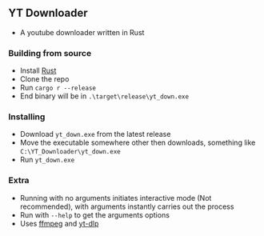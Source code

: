 ## YT Downloader
- A youtube downloader written in Rust

### Building from source
- Install [Rust](https://www.rust-lang.org/)
- Clone the repo
- Run `cargo r --release`
- End binary will be in `.\target\release\yt_down.exe`
### Installing
- Download `yt_down.exe` from the latest release
- Move the executable somewhere other then downloads, something like `C:\YT_Downloader\yt_down.exe`
- Run `yt_down.exe`
### Extra
- Running with no arguments initiates interactive mode (Not recommended), with arguments instantly carries out the process
- Run with `--help` to get the arguments options
- Uses [ffmpeg](https://ffmpeg.org/) and [yt-dlp](https://github.com/yt-dlp/yt-dlp)